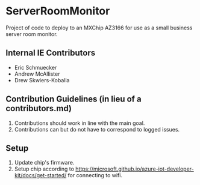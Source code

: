 # ServerRoomMonitor
Project of code to deploy to an MXChip AZ3166 for use as a small business server room monitor.


## Internal IE Contributors
* Eric Schmuecker
* Andrew McAllister
* Drew Skwiers-Koballa

## Contribution Guidelines (in lieu of a contributors.md)
1. Contributions should work in line with the main goal.
2. Contributions can but do not have to correspond to logged issues.


## Setup
1. Update chip's firmware.
2. Setup chip according to https://microsoft.github.io/azure-iot-developer-kit/docs/get-started/ for connecting to wifi.